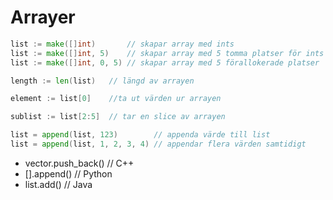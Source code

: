 # Arrayer

```go
list := make([]int)       // skapar array med ints
list := make([]int, 5)    // skapar array med 5 tomma platser för ints
list := make([]int, 0, 5) // skapar array med 5 förallokerade platser

length := len(list)   // längd av arrayen

element := list[0]    //ta ut värden ur arrayen

sublist := list[2:5]  // tar en slice av arrayen 

list = append(list, 123)        // appenda värde till list
list = append(list, 1, 2, 3, 4) // appendar flera värden samtidigt
```
* vector.push_back() // C++
* [].append()        // Python
* list.add()         // Java
